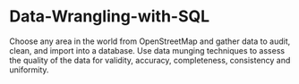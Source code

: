 # Data-Wrangling-with-SQL
Choose any area in the world from OpenStreetMap and gather data to audit, clean, and import into a database.
Use data munging techniques to assess the quality of the data for validity, accuracy, completeness, consistency and uniformity.
